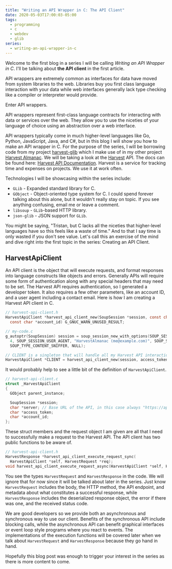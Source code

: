 ```yaml
---
title: "Writing an API Wrapper in C: The API Client"
date: 2020-05-03T17:00:03-05:00
tags:
  - programming
  - c
  - webdev
  - glib
series:
  - writing-an-api-wrapper-in-c
---
```


Welcome to the first blog in a series I will be calling _Writing an API Wrapper
in C_. I'll be talking about **the API client** in the first article.

<!--more-->

API wrappers are extremely common as interfaces for data have moved from system
libraries to the web. Libraries buy you first class language interaction with
your data while web interfaces generally lack type checking like a compiler or
interpreter would provide.

Enter API wrappers.

API wrappers represent first-class language contracts for interacting with data
or services over the web. They allow you to use the niceties of your language of
choice using an abstraction over a web interface.

API wrappers typically come in much higher-level languages like Go, Python,
JavaScript, Java, and C#, but in this blog I will show you how to make an API
wrapper in C. For the purpose of the series, I will be borrowing code from my
project [harvest-glib](https://git.sr.ht/~tristan957/harvest-glib) which I make
use of in my other project
[Harvest Almanac](https://git.sr.ht/~tristan957/harvest-almanac). We will be
taking a look at the [Harvest](https://www.getharvest.com/) API. The docs can be
found here: [Harvest API Documentation](https://help.getharvest.com/api-v2/).
Harvest is a service for tracking time and expenses on projects. We use it at
work often.

Technologies I will be showcasing within the series include:

- `GLib` - Expanded standard library for C.
- `GObject` - Object-oriented type system for C. I could spend forever talking
  about this alone, but it wouldn't really stay on topic. If you see anything
  confusing, email me or leave a comment.
- `libsoup` - `GLib`-based HTTP library.
- `json-glib` - JSON support for `GLib`.

You might be saying, "Tristan, but C lacks all the niceties that higher-level
languages have so this feels like a waste of time." And to that I say time is
only wasted if you don't see value. Let's call this an exercise of the mind and
dive right into the first topic in the series: Creating an API Client.

## HarvestApiClient

An API client is the object that will execute requests, and format responses
into language constructs like objects and errors. Generally APIs will require
some form of authentication along with any special headers that may need to be
set. The Harvest API requires authentication, so I generated a developer token.
It also requires a few other parameters, like an account ID, and a user agent
including a contact email. Here is how I am creating a Harvest API client in C.

```c
// harvest-api-client.h
HarvestApiClient *harvest_api_client_new(SoupSession *session, const char *access_token,
  const char *account_id) G_GNUC_WARN_UNUSED_RESULT;

// my-code.c
g_autoptr(SoupSession) session = soup_session_new_with_options(SOUP_SESSION_MAX_CONNS,
  4, SOUP_SESSION_USER_AGENT, "HarvestAlmanac (me@example.com)", SOUP_SESSION_ADD_FEATURE_BY_TYPE,
  SOUP_TYPE_CONTENT_SNIFFER, NULL);

// CLIENT is a singleton that will handle all my Harvest API interactions
HarvestApiClient *CLIENT = harvest_api_client_new(session, access_token, account_id);
```

It would probably help to see a little bit of the definition of
`HarvestApiClient`.

```c
// harvest-api-client.c
struct _HarvestApiClient
{
  GObject parent_instance;

  SoupSession *session;
  char *server; // Base URL of the API, in this case always "https://api.harvestapp.com/v2"
  char *access_token;
  char *account_id;
};
```

These struct members and the request object I am given are all that I need to
successfully make a request to the Harvest API. The API client has two public
functions to be aware of.

```c
// harvest-api-client.h
HarvestResponse *harvest_api_client_execute_request_sync(
  HarvestApiClient *self, HarvestRequest *req);
void harvest_api_client_execute_request_async(HarvestApiClient *self, HarvestRequest *req);
```

You see the types `HarvestRequest` and `HarvestResponse` in the code. We will
ignore that for now since it will be talked about later in the series. Just know
`HarvestRequest` includes the body, the HTTP method, the API endpoint, and
metadata about what constitutes a successful response, while `HarvestResponse`
includes the deserialized response object, the error if there was one, and the
received status code.

We are good developers so we provide both an asynchronous and synchronous way to
use our client. Benefits of the synchronous API include blocking calls, while
the asynchronous API can benefit graphical interfaces or event loop style
programs where you react to events. The implementations of the execution
functions will be covered later when we talk about `HarvestRequest` and
`HarvestResponse` because they go hand in hand.

Hopefully this blog post was enough to trigger your interest in the series as
there is more content to come.
